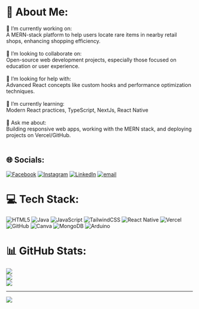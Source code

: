 # 💫 About Me:
🔭 I’m currently working on:<br>A MERN-stack platform to help users locate rare items in nearby retail shops, enhancing shopping efficiency.<br><br>👯 I’m looking to collaborate on:<br>Open-source web development projects, especially those focused on education or user experience.<br><br>🤝 I’m looking for help with:<br>Advanced React concepts like custom hooks and performance optimization techniques.<br><br>🌱 I’m currently learning:<br>Modern React practices, TypeScript, NextJs, React Native<br><br>💬 Ask me about:<br>Building responsive web apps, working with the MERN stack, and deploying projects on Vercel/GitHub.<br><br>


## 🌐 Socials:
[![Facebook](https://img.shields.io/badge/Facebook-%231877F2.svg?logo=Facebook&logoColor=white)](https://facebook.com/https://www.facebook.com/prattay.das.94) [![Instagram](https://img.shields.io/badge/Instagram-%23E4405F.svg?logo=Instagram&logoColor=white)](https://instagram.com/prattay_das9) [![LinkedIn](https://img.shields.io/badge/LinkedIn-%230077B5.svg?logo=linkedin&logoColor=white)](https://linkedin.com/in/https://www.linkedin.com/in/prattay-das-4b408b286/) [![email](https://img.shields.io/badge/Email-D14836?logo=gmail&logoColor=white)](mailto:prattaydas9@gmail.com) 

# 💻 Tech Stack:
![HTML5](https://img.shields.io/badge/html5-%23E34F26.svg?style=for-the-badge&logo=html5&logoColor=white) ![Java](https://img.shields.io/badge/java-%23ED8B00.svg?style=for-the-badge&logo=openjdk&logoColor=white) ![JavaScript](https://img.shields.io/badge/javascript-%23323330.svg?style=for-the-badge&logo=javascript&logoColor=%23F7DF1E) ![TailwindCSS](https://img.shields.io/badge/tailwindcss-%2338B2AC.svg?style=for-the-badge&logo=tailwind-css&logoColor=white) ![React Native](https://img.shields.io/badge/react_native-%2320232a.svg?style=for-the-badge&logo=react&logoColor=%2361DAFB) ![Vercel](https://img.shields.io/badge/vercel-%23000000.svg?style=for-the-badge&logo=vercel&logoColor=white) ![GitHub](https://img.shields.io/badge/github-%23121011.svg?style=for-the-badge&logo=github&logoColor=white) ![Canva](https://img.shields.io/badge/Canva-%2300C4CC.svg?style=for-the-badge&logo=Canva&logoColor=white) ![MongoDB](https://img.shields.io/badge/MongoDB-%234ea94b.svg?style=for-the-badge&logo=mongodb&logoColor=white) ![Arduino](https://img.shields.io/badge/-Arduino-00979D?style=for-the-badge&logo=Arduino&logoColor=white)
# 📊 GitHub Stats:
![](https://github-readme-stats.vercel.app/api?username=Prattay9&theme=onedark&hide_border=false&include_all_commits=true&count_private=true)<br/>
![](https://nirzak-streak-stats.vercel.app/?user=Prattay9&theme=onedark&hide_border=false)<br/>
![](https://github-readme-stats.vercel.app/api/top-langs/?username=Prattay9&theme=onedark&hide_border=false&include_all_commits=true&count_private=true&layout=compact)

---
[![](https://visitcount.itsvg.in/api?id=Prattay9&icon=0&color=0)](https://visitcount.itsvg.in)

<!-- Proudly created with GPRM ( https://gprm.itsvg.in ) -->
